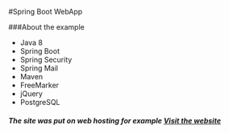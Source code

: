 #Spring Boot WebApp

###About the example

- Java 8
- Spring Boot
- Spring Security
- Spring Mail
- Maven
- FreeMarker
- jQuery
- PostgreSQL
##### The site was put on web hosting for example [Visit the website](http://pbe-pozitron.tk/)